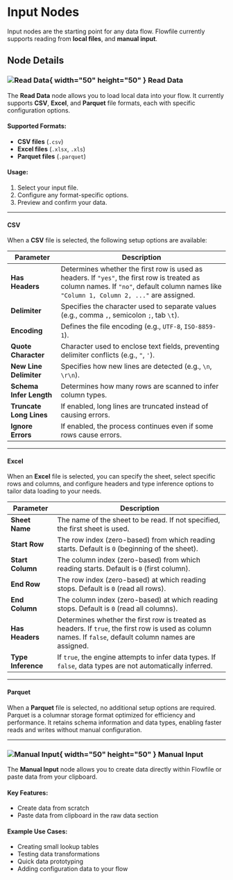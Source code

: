 # Input Nodes

Input nodes are the starting point for any data flow. Flowfile currently supports reading from **local files**, and **manual input**.

## Node Details

### ![Read Data](../assets/images/nodes/input_data.png){ width="50" height="50" } Read Data

The **Read Data** node allows you to load local data into your flow. It currently supports **CSV**, **Excel**, and **Parquet** file formats, each with specific configuration options.

#### **Supported Formats:**

- **CSV files** (`.csv`)
- **Excel files** (`.xlsx`, `.xls`)
- **Parquet files** (`.parquet`)

#### **Usage:**

1. Select your input file.  
2. Configure any format-specific options.  
3. Preview and confirm your data.  

---

#### CSV  
When a **CSV** file is selected, the following setup options are available:  

| Parameter               | Description                                                                                                                                                                          |
|-------------------------|--------------------------------------------------------------------------------------------------------------------------------------------------------------------------------------|
| **Has Headers**         | Determines whether the first row is used as headers. If `"yes"`, the first row is treated as column names. If `"no"`, default column names like `"Column 1, Column 2, ..."` are assigned. |
| **Delimiter**           | Specifies the character used to separate values (e.g., comma `,`, semicolon `;`, tab `\t`).                                                                                          |
| **Encoding**            | Defines the file encoding (e.g., `UTF-8`, `ISO-8859-1`).                                                                                                                             |
| **Quote Character**     | Character used to enclose text fields, preventing delimiter conflicts (e.g., `"`, `'`).                                                                                              |
| **New Line Delimiter**  | Specifies how new lines are detected (e.g., `\n`, `\r\n`).                                                                                                                          |
| **Schema Infer Length** | Determines how many rows are scanned to infer column types.                                                                                                                         |
| **Truncate Long Lines** | If enabled, long lines are truncated instead of causing errors.                                                                                                                     |
| **Ignore Errors**       | If enabled, the process continues even if some rows cause errors.                                                                                                                   |

---

#### Excel  
When an **Excel** file is selected, you can specify the sheet, select specific rows and columns, and configure headers and type inference options to tailor data loading to your needs.

| Parameter          | Description                                                                                                                                              |
|--------------------|----------------------------------------------------------------------------------------------------------------------------------------------------------|
| **Sheet Name**     | The name of the sheet to be read. If not specified, the first sheet is used.                                                                             |
| **Start Row**      | The row index (zero-based) from which reading starts. Default is `0` (beginning of the sheet).                                                           |
| **Start Column**   | The column index (zero-based) from which reading starts. Default is `0` (first column).                                                                  |
| **End Row**        | The row index (zero-based) at which reading stops. Default is `0` (read all rows).                                                                       |
| **End Column**     | The column index (zero-based) at which reading stops. Default is `0` (read all columns).                                                                 |
| **Has Headers**    | Determines whether the first row is treated as headers. If `true`, the first row is used as column names. If `false`, default column names are assigned. |
| **Type Inference** | If `true`, the engine attempts to infer data types. If `false`, data types are not automatically inferred.                                               |

---

#### Parquet  
When a **Parquet** file is selected, no additional setup options are required. Parquet is a columnar storage format optimized for efficiency and performance. It retains schema information and data types, enabling faster reads and writes without manual configuration.

---

### ![Manual Input](../assets/images/nodes/manual_input.png){ width="50" height="50" } Manual Input

The **Manual Input** node allows you to create data directly within Flowfile or paste data from your clipboard.

#### **Key Features:**
- Create data from scratch
- Paste data from clipboard in the raw data section

#### **Example Use Cases:**
- Creating small lookup tables
- Testing data transformations
- Quick data prototyping
- Adding configuration data to your flow
